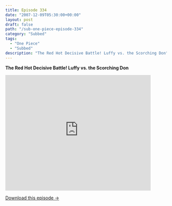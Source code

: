 ```yaml
---
title: Episode 334
date: "2007-12-09T05:30:00+00:00"
layout: post
draft: false
path: "/sub-one-piece-episode-334"
category: "Subbed"
tags:
  - "One Piece"
  - "Subbed"
description: "The Red Hot Decisive Battle! Luffy vs. the Scorching Don"
---
```


**The Red Hot Decisive Battle! Luffy vs. the Scorching Don**

<iframe width="640" height="360" src="https://www.rapidvideo.com/e/FXREN88A5C" frameborder="0" marginwidth=0 marginheight=0 scrolling=no allowfullscreen style="max-width:90%;"></iframe>

<a href="http://ouo.io/qs/eCodkFEQ?s=https://www.rapidvideo.com/d/FXREN88A5C" class="styled_a">Download this episode →</a>

